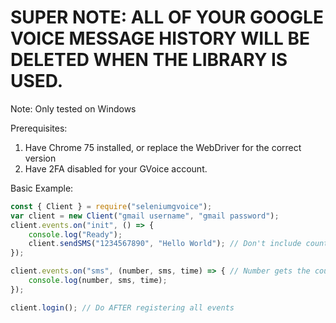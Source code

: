 # SUPER NOTE: ALL OF YOUR GOOGLE VOICE MESSAGE HISTORY WILL BE DELETED WHEN THE LIBRARY IS USED.

Note: Only tested on Windows

Prerequisites:
1. Have Chrome 75 installed, or replace the WebDriver for the correct version
2. Have 2FA disabled for your GVoice account.

Basic Example:

```javascript
const { Client } = require("seleniumgvoice");
var client = new Client("gmail username", "gmail password");
client.events.on("init", () => {
    console.log("Ready");
    client.sendSMS("1234567890", "Hello World"); // Don't include country code
});

client.events.on("sms", (number, sms, time) => { // Number gets the country code added to it (8304765664 -> +18304765664)
    console.log(number, sms, time);
});

client.login(); // Do AFTER registering all events
```